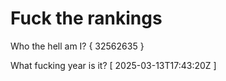 # Fuck the rankings

Who the hell am I?
{ 32562635 }

What fucking year is it?
[ 2025-03-13T17:43:20Z ]

